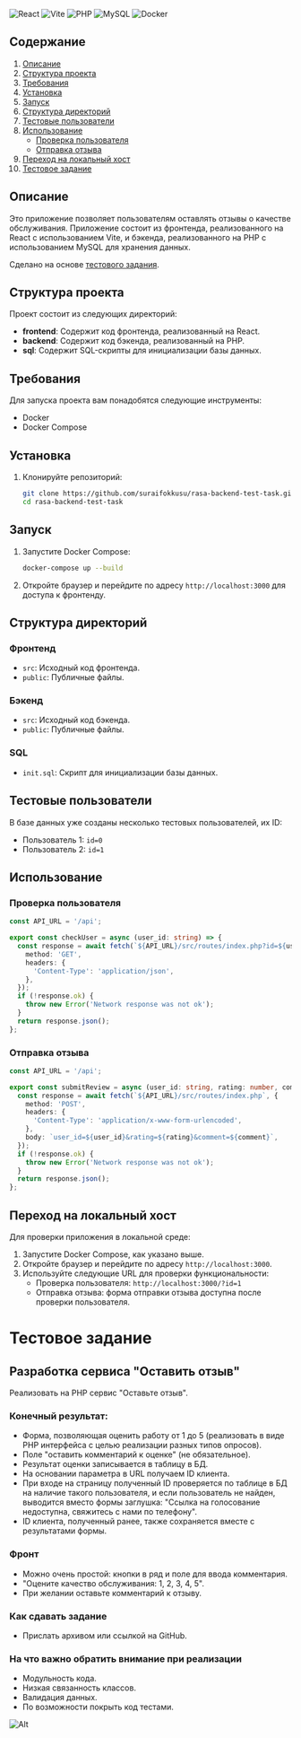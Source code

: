 ![React](https://img.shields.io/badge/React-20232A?style=for-the-badge&logo=react&logoColor=61DAFB)
![Vite](https://img.shields.io/badge/Vite-646CFF?style=for-the-badge&logo=vite&logoColor=white)
![PHP](https://img.shields.io/badge/PHP-777BB4?style=for-the-badge&logo=php&logoColor=white)
![MySQL](https://img.shields.io/badge/MySQL-4479A1?style=for-the-badge&logo=mysql&logoColor=white)
![Docker](https://img.shields.io/badge/Docker-2496ED?style=for-the-badge&logo=docker&logoColor=white)

## Содержание

1. [Описание](#описание)
2. [Структура проекта](#структура-проекта)
3. [Требования](#требования)
4. [Установка](#установка)
5. [Запуск](#запуск)
6. [Структура директорий](#структура-директорий)
7. [Тестовые пользователи](#тестовые-пользователи)
8. [Использование](#использование)
    - [Проверка пользователя](#проверка-пользователя)
    - [Отправка отзыва](#отправка-отзыва)
9. [Переход на локальный хост](#переход-на-локальный-хост)
10. [Тестовое задание](#тестовое-задание)
## Описание

Это приложение позволяет пользователям оставлять отзывы о качестве обслуживания. Приложение состоит из фронтенда, реализованного на React с использованием Vite, и бэкенда, реализованного на PHP с использованием MySQL для хранения данных.

Сделано на основе [тестового задания](#тестовое-задание). 

## Структура проекта

Проект состоит из следующих директорий:

- **frontend**: Содержит код фронтенда, реализованный на React.
- **backend**: Содержит код бэкенда, реализованный на PHP.
- **sql**: Содержит SQL-скрипты для инициализации базы данных.

## Требования

Для запуска проекта вам понадобятся следующие инструменты:

- Docker
- Docker Compose

## Установка

1. Клонируйте репозиторий:

   ```sh
   git clone https://github.com/suraifokkusu/rasa-backend-test-task.git
   cd rasa-backend-test-task
   ```

## Запуск

1. Запустите Docker Compose:

   ```sh
   docker-compose up --build
   ```

2. Откройте браузер и перейдите по адресу `http://localhost:3000` для доступа к фронтенду.

## Структура директорий

### Фронтенд

- `src`: Исходный код фронтенда.
- `public`: Публичные файлы.

### Бэкенд

- `src`: Исходный код бэкенда.
- `public`: Публичные файлы.

### SQL

- `init.sql`: Скрипт для инициализации базы данных.

## Тестовые пользователи

В базе данных уже созданы несколько тестовых пользователей, их ID:

- Пользователь 1: `id=0`
- Пользователь 2: `id=1`
## Использование

### Проверка пользователя

```typescript
const API_URL = '/api';

export const checkUser = async (user_id: string) => {
  const response = await fetch(`${API_URL}/src/routes/index.php?id=${user_id}`, {
    method: 'GET',
    headers: {
      'Content-Type': 'application/json',
    },
  });
  if (!response.ok) {
    throw new Error('Network response was not ok');
  }
  return response.json();
};
```

### Отправка отзыва

```typescript
const API_URL = '/api';

export const submitReview = async (user_id: string, rating: number, comment: string) => {
  const response = await fetch(`${API_URL}/src/routes/index.php`, {
    method: 'POST',
    headers: {
      'Content-Type': 'application/x-www-form-urlencoded',
    },
    body: `user_id=${user_id}&rating=${rating}&comment=${comment}`,
  });
  if (!response.ok) {
    throw new Error('Network response was not ok');
  }
  return response.json();
};
```
## Переход на локальный хост

Для проверки приложения в локальной среде:

1. Запустите Docker Compose, как указано выше.
2. Откройте браузер и перейдите по адресу `http://localhost:3000`.
3. Используйте следующие URL для проверки функциональности:
   - Проверка пользователя: `http://localhost:3000/?id=1`
   - Отправка отзыва: форма отправки отзыва доступна после проверки пользователя.

# Тестовое задание

## Разработка сервиса "Оставить отзыв"

Реализовать на PHP сервис "Оставьте отзыв".

### Конечный результат:

- Форма, позволяющая оценить работу от 1 до 5 (реализовать в виде PHP интерфейса с целью реализации разных типов опросов).
- Поле "оставить комментарий к оценке" (не обязательное).
- Результат оценки записывается в таблицу в БД.
- На основании параметра в URL получаем ID клиента.
- При входе на страницу полученный ID проверяется по таблице в БД на наличие такого пользователя, и если пользователь не найден, выводится вместо формы заглушка: "Ссылка на голосование недоступна, свяжитесь с нами по телефону".
- ID клиента, полученный ранее, также сохраняется вместе с результатами формы.

### Фронт

- Можно очень простой: кнопки в ряд и поле для ввода комментария.
- "Оцените качество обслуживания: 1, 2, 3, 4, 5".
- При желании оставьте комментарий к отзыву.

### Как сдавать задание

- Прислать архивом или ссылкой на GitHub.

### На что важно обратить внимание при реализации

- Модульность кода.
- Низкая связанность классов.
- Валидация данных.
- По возможности покрыть код тестами.

![Alt](https://repobeats.axiom.co/api/embed/66b3cb1d03bece2f75b6cc95aa5fa5445f00aa2f.svg "Repobeats analytics image")
